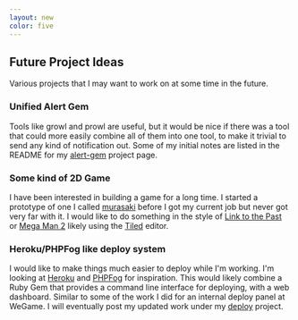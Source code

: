 ```yaml
---
layout: new
color: five
---
```

## Future Project Ideas

Various projects that I may want to work on at some time in the future.

### Unified Alert Gem

Tools like growl and prowl are useful, but it would be nice if there was a tool that could more easily combine all of them into one tool, to make it trivial to send any kind of notification out. Some of my initial notes are listed in the README for my [alert-gem](https://github.com/kfdm/alert-gem#readme) project page.

### Some kind of 2D Game

I have been interested in building a game for a long time. I started a prototype of one I called [murasaki](http://www.wegame.com/view/murasaki/) before I got my current job but never got very far with it. I would like to do something in the style of [Link to the Past](http://en.wikipedia.org/wiki/The_Legend_of_Zelda:_A_Link_to_the_Past) or [Mega Man 2](http://en.wikipedia.org/wiki/Mega_Man_2) likely using the [Tiled](http://www.mapeditor.org/) editor.

### Heroku/PHPFog like deploy system

I would like to make things much easier to deploy while I'm working. I'm looking at [Heroku](http://www.heroku.com/) and [PHPFog](https://www.phpfog.com/) for inspiration. This would likely combine a Ruby Gem that provides a command line interface for deploying, with a web dashboard. Similar to some of the work I did for an internal deploy panel at WeGame. I will eventually post my updated work under my [deploy](https://github.com/kfdm/deploy) project.